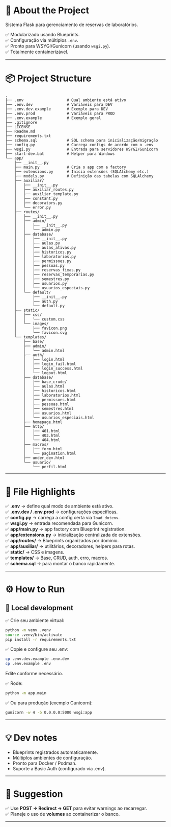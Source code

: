 # 🧭 About the Project

Sistema Flask para gerenciamento de reservas de laboratórios.

✅ Modularizado usando Blueprints.  
✅ Configuração via múltiplos `.env`.  
✅ Pronto para WSYGI/Gunicorn (usando `wsgi.py`).  
✅ Totalmente containerizável.

---

# 📦 Project Structure

```
.
├── .env                   # Qual ambiente está ativo
├── .env.dev               # Variáveis para DEV
├── .env.dev.example       # Exemplo para DEV
├── .env.prod              # Variáveis para PROD
├── .env.example           # Exemplo geral
├── .gitignore
├── LICENSE
├── Readme.md
├── requirements.txt
├── schema.sql             # SQL schema para inicialização/migração
├── config.py              # Carrega configs de acordo com o .env
├── wsgi.py                # Entrada para servidores WSYGI/Gunicorn
├── start-dev.bat          # Helper para Windows
└── app/
    ├── __init__.py
    ├── main.py            # Cria o app com a factory
    ├── extensions.py      # Inicia extensões (SQLAlchemy etc.)
    ├── models.py          # Definição das tabelas com SQLAlchemy
    ├── auxiliar/
    │   ├── __init__.py
    │   ├── auxiliar_routes.py
    │   ├── auxiliar_template.py
    │   ├── constant.py
    │   ├── decorators.py
    │   └── error.py
    ├── routes/
    │   ├── __init__.py
    │   ├── admin/
    │   │   ├── __init__.py
    │   │   └── admin.py
    │   ├── database/
    │   │   ├── __init__.py
    │   │   ├── aulas.py
    │   │   ├── aulas_ativas.py
    │   │   ├── historicos.py
    │   │   ├── laboratorios.py
    │   │   ├── permissoes.py
    │   │   ├── pessoas.py
    │   │   ├── reservas_fixas.py
    │   │   ├── reservas_temporarias.py
    │   │   ├── semestres.py
    │   │   ├── usuarios.py
    │   │   └── usuarios_especiais.py
    │   └── default/
    │       ├── __init__.py
    │       ├── auth.py
    │       └── default.py
    ├── static/
    │   ├── css/
    │   │   └── custom.css
    │   └── images/
    │       ├── favicon.png
    │       └── favicon.svg
    └── templates/
        ├── base/
        ├── admin/
        │   └── admin.html
        ├── auth/
        │   ├── login.html
        │   ├── login_fail.html
        │   ├── login_success.html
        │   └── logout.html
        ├── database/
        │   ├── base_crude/
        │   ├── aulas.html
        │   ├── historicos.html
        │   ├── laboratorios.html
        │   ├── permissoes.html
        │   ├── pessoas.html
        │   ├── semestres.html
        │   ├── usuarios.html
        │   └── usuarios_especiais.html
        ├── homepage.html
        ├── http/
        │   ├── 401.html
        │   ├── 403.html
        │   └── 404.html
        ├── macros/
        │   ├── form.html
        │   └── pagination.html
        ├── under_dev.html
        └── usuario/
            └── perfil.html
```

---

# 📜 File Highlights

✅ **.env** → define qual modo de ambiente está ativo.  
✅ **.env.dev / .env.prod** → configurações específicas.  
✅ **config.py** → carrega a config certa via `load_dotenv`.  
✅ **wsgi.py** → entrada recomendada para Gunicorn.  
✅ **app/main.py** → app factory com Blueprint registration.  
✅ **app/extensions.py** → inicialização centralizada de extensões.  
✅ **app/routes/** → Blueprints organizados por domínio.  
✅ **app/auxiliar/** → utilitários, decoradores, helpers para rotas.  
✅ **static/** → CSS e imagens.  
✅ **templates/** → Base, CRUD, auth, erro, macros.  
✅ **schema.sql** → para montar o banco rapidamente.

---

# ⚙️ How to Run

## 📌 Local development

✅ Crie seu ambiente virtual:
```bash
python -m venv .venv
source .venv/bin/activate
pip install -r requirements.txt
```

✅ Copie e configure seu .env:
```bash
cp .env.dev.example .env.dev
cp .env.example .env
```
Edite conforme necessário.

✅ Rode:
```bash
python -m app.main
```

✅ Ou para produção (exemplo Gunicorn):
```bash
gunicorn -w 4 -b 0.0.0.0:5000 wsgi:app
```

---

# 💡 Dev notes
* Blueprints registrados automaticamente.
* Múltiplos ambientes de configuração.
* Pronto para Docker / Podman.
* Suporte a Basic Auth (configurado via .env).

---

# 📌 Suggestion
✅ Use **POST → Redirect → GET** para evitar warnings ao recarregar.  
✅ Planeje o uso de **volumes** ao containerizar o banco.  

---
